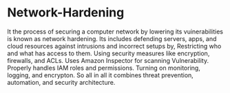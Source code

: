 # Network-Hardening
It the process of securing a computer network by lowering its vuinerabilities is known as network hardening.
Its includes defending servers, apps, and cloud resources against intrusions and incorrect setups by,
Restricting who and what has access to them.
Using security measures like encryption, firewalls, and ACLs.
Uses Amazon Inspector for scanning Vulnerability.
Properly handles IAM roles and permissions.
Turning on monitoring, logging, and encrypton.
So all in all it combines threat prevention, automation, and security architecture.

